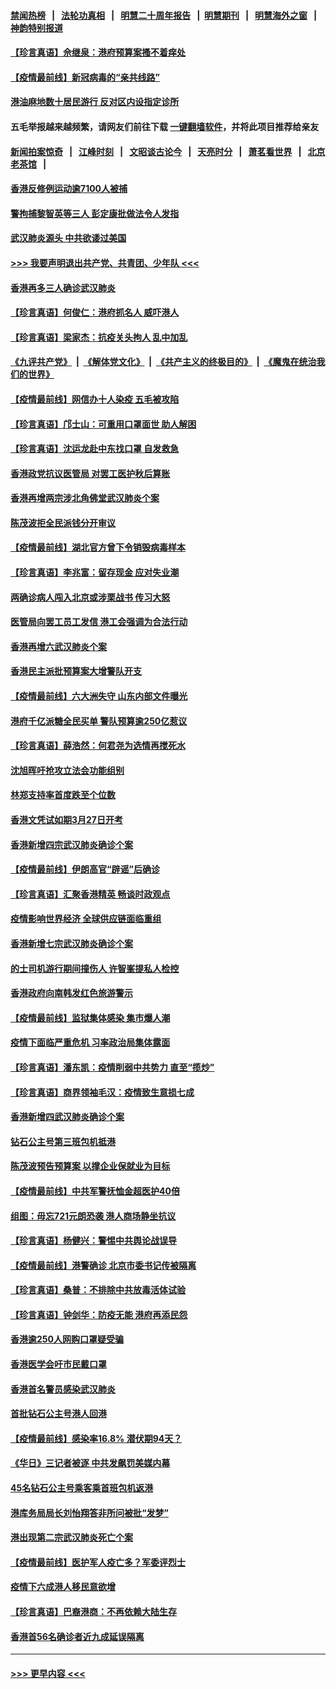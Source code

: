 #### [禁闻热榜](热点新闻.md?=0)  &nbsp;&nbsp;|&nbsp;&nbsp; [法轮功真相](https://github.com/gfw-breaker/truth/blob/master/README.md?=0) &nbsp;&nbsp;|&nbsp;&nbsp; [明慧二十周年报告](https://github.com/gfw-breaker/mh-reports/blob/master/README.md?=0) &nbsp;&nbsp;|&nbsp;&nbsp;[明慧期刊](https://github.com/gfw-breaker/mh-qikan) &nbsp;&nbsp;|&nbsp;&nbsp; [明慧海外之窗](https://github.com/gfw-breaker/mh-news/blob/master/README.md?=0) &nbsp;&nbsp;|&nbsp;&nbsp; [神韵特别报道](https://github.com/gfw-breaker/mh-news/blob/master/shenyun.md?=0)
#### [【珍言真语】佘继泉：港府预算案搔不着痒处](../pages/nsc415/n11910011.md?t=03030802) 
#### [【疫情最前线】新冠病毒的“亲共线路”](../pages/nsc415/n11907734.md?t=03030802) 
#### [港油麻地数十居民游行 反对区内设指定诊所](../pages/nsc415/n11907900.md?t=03030802) 
#### 五毛举报越来越频繁，请网友们前往下载 [一键翻墙软件](https://github.com/gfw-breaker/ssr-accounts)，并将此项目推荐给亲友
#### [新闻拍案惊奇](https://github.com/gfw-breaker/banned-news/blob/master/pages/link4.md) &nbsp;&nbsp;|&nbsp;&nbsp; [江峰时刻](https://github.com/gfw-breaker/banned-news/blob/master/pages/link4.md) &nbsp;&nbsp;|&nbsp;&nbsp; [文昭谈古论今](https://github.com/gfw-breaker/banned-news/blob/master/pages/link4.md) &nbsp;&nbsp;|&nbsp;&nbsp; [天亮时分](https://github.com/gfw-breaker/banned-news/blob/master/pages/link4.md) &nbsp;&nbsp;|&nbsp;&nbsp; [萧茗看世界](https://github.com/gfw-breaker/banned-news/blob/master/pages/link4.md) &nbsp;&nbsp;|&nbsp;&nbsp; [北京老茶馆](https://github.com/gfw-breaker/banned-news/blob/master/pages/link4.md) &nbsp;&nbsp;|&nbsp;&nbsp; 
#### [香港反修例运动逾7100人被捕](../pages/nsc415/n11907922.md?t=03030802) 
#### [警拘捕黎智英等三人 彭定康批做法令人发指](../pages/nsc415/n11907905.md?t=03030802) 
#### [武汉肺炎源头 中共欲诿过美国](../pages/nsc415/n11907665.md?t=03030802) 
#### [>>> 我要声明退出共产党、共青团、少年队 <<<](https://github.com/begood0513/goodnews/blob/master/quit/letter.md) 
#### [香港再多三人确诊武汉肺炎](../pages/nsc415/n11907846.md?t=03030802) 
#### [【珍言真语】何俊仁：港府抓名人 威吓港人](../pages/nsc415/n11907561.md?t=03030802) 
#### [【珍言真语】梁家杰：抗疫关头拘人 乱中加乱](../pages/nsc415/n11907444.md?t=03030802) 
#### [《九评共产党》](https://github.com/begood0513/9ping.md/blob/master/README.md) &nbsp;|&nbsp; [《解体党文化》](../../../../jtdwh.md/blob/master/README.md)  &nbsp;|&nbsp; [《共产主义的终极目的》](../../../../gczydzjmd.md/blob/master/README.md) &nbsp;|&nbsp; [《魔鬼在统治我们的世界》](../../../../mgztzwmdsj.md/blob/master/README.md) 
#### [【疫情最前线】网信办十人染疫 五毛被攻陷](../pages/nsc415/n11903757.md?t=03030802) 
#### [【珍言真语】邝士山：可重用口罩面世 助人解困](../pages/nsc415/n11903875.md?t=03030802) 
#### [【珍言真语】沈运龙赴中东找口罩 自发救急](../pages/nsc415/n11903291.md?t=03030802) 
#### [香港政党抗议医管局 对罢工医护秋后算账](../pages/nsc415/n11901746.md?t=03030802) 
#### [香港再增两宗涉北角佛堂武汉肺炎个案](../pages/nsc415/n11901737.md?t=03030802) 
#### [陈茂波拒全民派钱分开审议](../pages/nsc415/n11901672.md?t=03030802) 
#### [【疫情最前线】湖北官方曾下令销毁病毒样本](../pages/nsc415/n11901518.md?t=03030802) 
#### [【珍言真语】李兆富：留存现金 应对失业潮](../pages/nsc415/n11901448.md?t=03030802) 
#### [两确诊病人闯入北京或涉栗战书 传习大怒](../pages/nsc415/n11901180.md?t=03030802) 
#### [医管局向罢工员工发信 港工会强调为合法行动](../pages/nsc415/n11898870.md?t=03030802) 
#### [香港再增六武汉肺炎个案](../pages/nsc415/n11898843.md?t=03030802) 
#### [香港民主派批预算案大增警队开支](../pages/nsc415/n11898813.md?t=03030802) 
#### [【疫情最前线】六大洲失守 山东内部文件曝光](../pages/nsc415/n11898455.md?t=03030802) 
#### [港府千亿派糖全民买单 警队预算逾250亿惹议](../pages/nsc415/n11898608.md?t=03030802) 
#### [【珍言真语】薛浩然：何君尧为选情再搅死水](../pages/nsc415/n11898269.md?t=03030802) 
#### [沈旭晖吁抢攻立法会功能组别](../pages/nsc415/n11896084.md?t=03030802) 
#### [林郑支持率首度跌至个位数](../pages/nsc415/n11896058.md?t=03030802) 
#### [香港文凭试如期3月27日开考](../pages/nsc415/n11896055.md?t=03030802) 
#### [香港新增四宗武汉肺炎确诊个案](../pages/nsc415/n11896040.md?t=03030802) 
#### [【疫情最前线】伊朗高官“辟谣”后确诊](../pages/nsc415/n11895902.md?t=03030802) 
#### [【珍言真语】汇聚香港精英 畅谈时政观点](../pages/nsc415/n11895733.md?t=03030802) 
#### [疫情影响世界经济 全球供应链面临重组](../pages/nsc415/n11895634.md?t=03030802) 
#### [香港新增七宗武汉肺炎确诊个案](../pages/nsc415/n11893498.md?t=03030802) 
#### [的士司机游行期间撞伤人 许智峯提私人检控](../pages/nsc415/n11893483.md?t=03030802) 
#### [香港政府向南韩发红色旅游警示](../pages/nsc415/n11893398.md?t=03030802) 
#### [【疫情最前线】监狱集体感染 集市爆人潮](../pages/nsc415/n11893181.md?t=03030802) 
#### [疫情下面临严重危机  习率政治局集体露面](../pages/nsc415/n11893305.md?t=03030802) 
#### [【珍言真语】潘东凯：疫情削弱中共势力 直至“揽炒”](../pages/nsc415/n11892866.md?t=03030802) 
#### [【珍言真语】商界领袖毛汉：疫情致生意损七成](../pages/nsc415/n11890348.md?t=03030802) 
#### [香港新增四武汉肺炎确诊个案](../pages/nsc415/n11890610.md?t=03030802) 
#### [钻石公主号第三班包机抵港](../pages/nsc415/n11890645.md?t=03030802) 
#### [陈茂波预告预算案 以撑企业保就业为目标](../pages/nsc415/n11890574.md?t=03030802) 
#### [【疫情最前线】中共军警抚恤金超医护40倍](../pages/nsc415/n11890458.md?t=03030802) 
#### [组图：毋忘721元朗恐袭 港人商场静坐抗议](../pages/nsc415/n11876882.md?t=03030802) 
#### [【珍言真语】杨健兴：警惕中共舆论战误导](../pages/nsc415/n11888131.md?t=03030802) 
#### [【疫情最前线】港警确诊 北京市委书记传被隔离](../pages/nsc415/n11886872.md?t=03030802) 
#### [【珍言真语】桑普：不排除中共放毒活体试验](../pages/nsc415/n11886832.md?t=03030802) 
#### [【珍言真语】钟剑华：防疫无能 港府再添民怨](../pages/nsc415/n11884504.md?t=03030802) 
#### [香港逾250人网购口罩疑受骗](../pages/nsc415/n11884388.md?t=03030802) 
#### [香港医学会吁市民戴口罩](../pages/nsc415/n11884367.md?t=03030802) 
#### [香港首名警员感染武汉肺炎](../pages/nsc415/n11884357.md?t=03030802) 
#### [首批钻石公主号港人回港](../pages/nsc415/n11884333.md?t=03030802) 
#### [【疫情最前线】感染率16.8% 潜伏期94天？](../pages/nsc415/n11884256.md?t=03030802) 
#### [《华日》三记者被逐 中共发飙罚美媒内幕](../pages/nsc415/n11884184.md?t=03030802) 
#### [45名钻石公主号乘客乘首班包机返港](../pages/nsc415/n11881770.md?t=03030802) 
#### [港库务局局长刘怡翔答非所问被批“发梦”](../pages/nsc415/n11881752.md?t=03030802) 
#### [港出现第二宗武汉肺炎死亡个案](../pages/nsc415/n11881736.md?t=03030802) 
#### [【疫情最前线】医护军人疫亡多？军委评烈士](../pages/nsc415/n11881655.md?t=03030802) 
#### [疫情下六成港人移民意欲增](../pages/nsc415/n11881699.md?t=03030802) 
#### [【珍言真语】巴裔港商：不再依赖大陆生存](../pages/nsc415/n11881126.md?t=03030802) 
#### [香港首56名确诊者近九成延误隔离](../pages/nsc415/n11879079.md?t=03030802) 

----
#### [ >>> 更早内容 <<< ](../indexes/nsc415-earlier.md)
